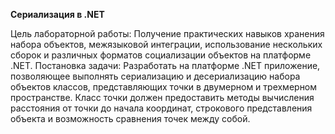 **Сериализация в .NET**

Цель лабораторной работы: Получение практических навыков хранения набора объектов, межязыковой интеграции, использование нескольких сборок и различных форматов социализации объектов на платформе .NET.
Постановка задачи: Разработать на платформе .NET приложение, позволяющее выполнять сериализацию и десериализацию набора объектов классов, представляющих точки в двумерном и трехмерном пространстве. Класс точки должен предоставить методы вычисления расстояния от точки до начала координат, строкового представления объекта и возможность сравнения точек между собой.
